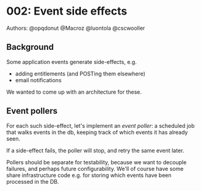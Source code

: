 ---
---

# 002: Event side effects

Authors: @opqdonut @Macroz @luontola @cscwooller

## Background

Some application events generate side-effects, e.g.
- adding entitlements (and POSTing them elsewhere)
- email notifications

We wanted to come up with an architecture for these.

## Event pollers

For each such side-effect, let's implement an _event poller_: a
scheduled job that walks events in the db, keeping track of which
events it has already seen.

If a side-effect fails, the poller will stop, and retry the same event
later.

Pollers should be separate for testability, because we want to
decouple failures, and perhaps future configurability. We'll of course
have some share infrastructure code e.g. for storing which events have
been processed in the DB.
